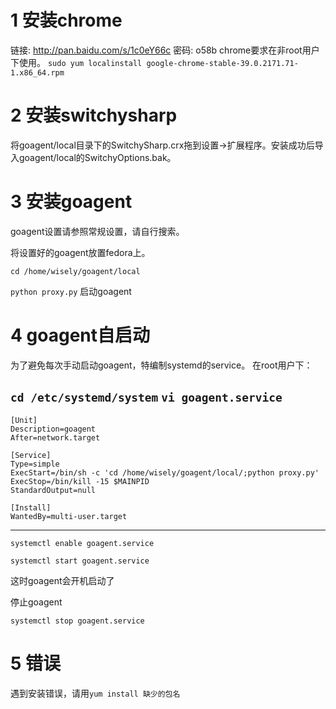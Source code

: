 # 1 安装chrome

链接: http://pan.baidu.com/s/1c0eY66c 密码: o58b
chrome要求在非root用户下使用。
`sudo yum localinstall google-chrome-stable-39.0.2171.71-1.x86_64.rpm`


# 2 安装switchysharp

将goagent/local目录下的SwitchySharp.crx拖到设置->扩展程序。安装成功后导入goagent/local的SwitchyOptions.bak。

# 3 安装goagent

goagent设置请参照常规设置，请自行搜索。

将设置好的goagent放置fedora上。

`cd /home/wisely/goagent/local`

`python proxy.py`  启动goagent



# 4 goagent自启动

为了避免每次手动启动goagent，特编制systemd的service。
在root用户下：

`cd /etc/systemd/system`
`vi goagent.service`
--------------------------------------------------

```
[Unit]
Description=goagent
After=network.target

[Service]
Type=simple
ExecStart=/bin/sh -c 'cd /home/wisely/goagent/local/;python proxy.py'
ExecStop=/bin/kill -15 $MAINPID
StandardOutput=null

[Install]
WantedBy=multi-user.target
```
----------------------------------------------------

`systemctl enable goagent.service`

`systemctl start goagent.service`


这时goagent会开机启动了

停止goagent

`systemctl stop goagent.service`


# 5 错误

遇到安装错误，请用`yum install 缺少的包名`



